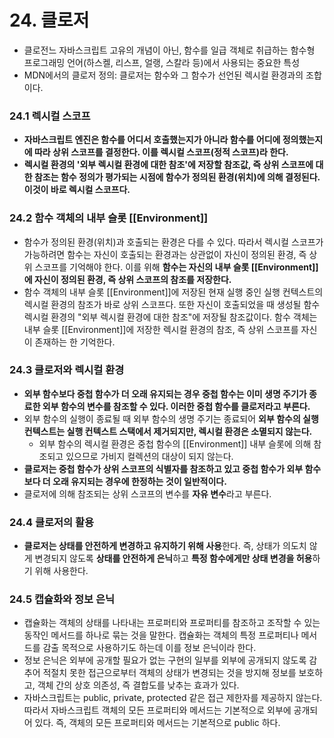 # 24. 클로저

- 클로전느 자바스크립트 고유의 개념이 아닌, 함수를 일급 객체로 취급하는 함수형 프로그래밍 언어(하스켈, 리스프, 얼랭, 스칼라 등)에서 사용되는 중요한 특성
- MDN에서의 클로저 정의: 클로저는 함수와 그 함수가 선언된 렉시컬 환경과의 조합이다.

### 24.1 렉시컬 스코프
- **자바스크립트 엔진은 함수를 어디서 호출했는지가 아니라 함수를 어디에 정의했는지에 따라 상위 스코프를 결정한다. 이를 렉시컬 스코프(정적 스코프)라 한다.**
- **렉시컬 환경의 '외부 렉시컬 환경에 대한 참조'에 저장할 참조값, 즉 상위 스코프에 대한 참조는 함수 정의가 평가되는 시점에 함수가 정의된 환경(위치)에 의해 결정된다. 이것이 바로 렉시컬 스코프다.**

### 24.2 함수 객체의 내부 슬롯 [[Environment]]
- 함수가 정의된 환경(위치)과 호출되는 환경은 다를 수 있다. 따라서 렉시컬 스코프가 가능하려면 함수는 자신이 호출되는 환경과는 상관없이 자신이 정의된 환경, 즉 상위 스코프를 기억해야 한다. 이를 위해 **함수는 자신의 내부 슬롯 [[Environment]]에 자신이 정의된 환경, 즉 상위 스코프의 참조를 저장한다.**
- 함수 객체의 내부 슬롯 [[Environment]]에 저장된 현재 실행 중인 실행 컨텍스트의 렉시컬 환경의 참조가 바로 상위 스코프다. 또한 자신이 호출되었을 때 생성될 함수 렉시컬 환경의 "외부 렉시컬 환경에 대한 참조"에 저장될 참조값이다. 함수 객체는 내부 슬롯 [[Environment]]에 저장한 렉시컬 환경의 참조, 즉 상위 스코프를 자신이 존재하는 한 기억한다.

### 24.3 클로저와 렉시컬 환경
- **외부 함수보다 중첩 함수가 더 오래 유지되는 경우 중첩 함수는 이미 생명 주기가 종료한 외부 함수의 변수를 참조할 수 있다. 이러한 중첩 함수를 클로저라고 부른다.**
- 외부 함수의 실행이 종료될 때 외부 함수의 생명 주기는 종료되어 **외부 함수의 실행 컨텍스트는 실행 컨텍스트 스택에서 제거되지만, 렉시컬 환경은 소멸되지 않는다.**
  - 외부 함수의 렉시컬 환경은 중첩 함수의 [[Environment]] 내부 슬롯에 의해 참조되고 있으므로 가비지 컬렉션의 대상이 되지 않는다.
- **클로저는 중첩 함수가 상위 스코프의 식별자를 참조하고 있고 중첩 함수가 외부 함수보다 더 오래 유지되는 경우에 한정하는 것이 일반적이다.**
- 클로저에 의해 참조되는 상위 스코프의 변수를 **자유 변수**라고 부른다.

### 24.4 클로저의 활용
- **클로저는 상태를 안전하게 변경하고 유지하기 위해 사용**한다. 즉, 상태가 의도치 않게 변경되지 않도록 **상태를 안전하게 은닉**하고 **특정 함수에게만 상태 변경을 허용**하기 위해 사용한다.

### 24.5 캡슐화와 정보 은닉
- 캡슐화는 객체의 상태를 나타내는 프로퍼티와 프로퍼티를 참조하고 조작할 수 있는 동작인 메서드를 하나로 묶는 것을 말한다. 캡슐화는 객체의 특정 프로퍼티나 메서드를 감출 목적으로 사용하기도 하는데 이를 정보 은닉이라 한다.
- 정보 은닉은 외부에 공개할 필요가 없는 구현의 일부를 외부에 공개되지 않도록 감추어 적절치 못한 접근으로부터 객체의 상태가 변경되는 것을 방지해 정보를 보호하고, 객체 간의 상호 의존성, 즉 결합도를 낮추는 효과가 있다.
- 자바스크립트는 public, private, protected 같은 접근 제한자를 제공하지 않는다. 따라서 자바스크립트 객체의 모든 프로퍼티와 메서드는 기본적으로 외부에 공개되어 있다. 즉, 객체의 모든 프로퍼티와 메서드는 기본적으로 public 하다.
